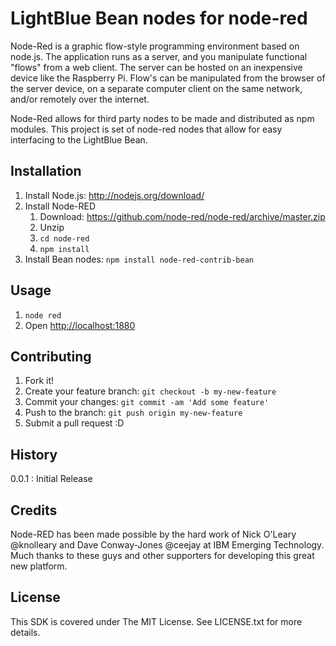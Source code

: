 # LightBlue Bean nodes for node-red

Node-Red is a graphic flow-style programming environment based on node.js. The application runs as a server, and you manipulate functional "flows" from a web client. The server can be hosted on an inexpensive device like the Raspberry Pi. Flow's can be manipulated from the browser of the server device, on a separate computer client on the same network, and/or remotely over the internet.

Node-Red allows for third party nodes to be made and distributed as npm modules. This project is set of node-red nodes that allow for easy interfacing to the LightBlue Bean.

## Installation

1. Install Node.js: http://nodejs.org/download/
1. Install Node-RED
    1. Download: https://github.com/node-red/node-red/archive/master.zip
    1. Unzip
    1. `cd node-red`
    1. `npm install`
1. Install Bean nodes: `npm install node-red-contrib-bean`

## Usage

1. `node red`
1. Open [http://localhost:1880](http://localhost:1880)

## Contributing

1. Fork it!
2. Create your feature branch: `git checkout -b my-new-feature`
3. Commit your changes: `git commit -am 'Add some feature'`
4. Push to the branch: `git push origin my-new-feature`
5. Submit a pull request :D

## History

0.0.1 : Initial Release

## Credits

Node-RED has been made possible by the hard work of Nick O'Leary @knolleary and Dave Conway-Jones @ceejay at IBM Emerging Technology. Much thanks to these guys and other supporters for developing this great new platform. 

## License

This SDK is covered under The MIT License. See LICENSE.txt for more details.
